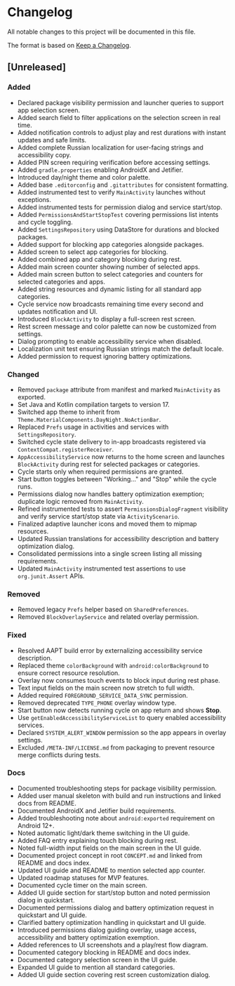# Changelog

All notable changes to this project will be documented in this file.

The format is based on [Keep a Changelog](https://keepachangelog.com/en/1.1.0/).

## [Unreleased]
### Added
- Declared package visibility permission and launcher queries to support app selection screen.
- Added search field to filter applications on the selection screen in real time.
- Added notification controls to adjust play and rest durations with instant updates and safe limits.
- Added complete Russian localization for user-facing strings and accessibility copy.
- Added PIN screen requiring verification before accessing settings.
- Added `gradle.properties` enabling AndroidX and Jetifier.
- Introduced day/night theme and color palette.
- Added base `.editorconfig` and `.gitattributes` for consistent formatting.
- Added instrumented test to verify `MainActivity` launches without exceptions.
- Added instrumented tests for permission dialog and service start/stop.
- Added `PermissionsAndStartStopTest` covering permissions list intents and cycle toggling.
- Added `SettingsRepository` using DataStore for durations and blocked packages.
- Added support for blocking app categories alongside packages.
- Added screen to select app categories for blocking.
- Added combined app and category blocking during rest.
- Added main screen counter showing number of selected apps.
- Added main screen button to select categories and counters for selected categories and apps.
- Added string resources and dynamic listing for all standard app categories.
- Cycle service now broadcasts remaining time every second and updates notification and UI.
- Introduced `BlockActivity` to display a full-screen rest screen.
- Rest screen message and color palette can now be customized from settings.
- Dialog prompting to enable accessibility service when disabled.
- Localization unit test ensuring Russian strings match the default locale.
- Added permission to request ignoring battery optimizations.

### Changed
- Removed `package` attribute from manifest and marked `MainActivity` as exported.
- Set Java and Kotlin compilation targets to version 17.
- Switched app theme to inherit from `Theme.MaterialComponents.DayNight.NoActionBar`.
- Replaced `Prefs` usage in activities and services with `SettingsRepository`.
- Switched cycle state delivery to in-app broadcasts registered via `ContextCompat.registerReceiver`.
- `AppAccessibilityService` now returns to the home screen and launches `BlockActivity` during rest for selected packages or categories.
- Cycle starts only when required permissions are granted.
- Start button toggles between "Working..." and "Stop" while the cycle runs.
- Permissions dialog now handles battery optimization exemption; duplicate logic removed from `MainActivity`.
- Refined instrumented tests to assert `PermissionsDialogFragment` visibility and verify service start/stop state via `ActivityScenario`.
- Finalized adaptive launcher icons and moved them to mipmap resources.
- Updated Russian translations for accessibility description and battery optimization dialog.
- Consolidated permissions into a single screen listing all missing requirements.
- Updated `MainActivity` instrumented test assertions to use `org.junit.Assert` APIs.

### Removed
- Removed legacy `Prefs` helper based on `SharedPreferences`.
- Removed `BlockOverlayService` and related overlay permission.

### Fixed
- Resolved AAPT build error by externalizing accessibility service description.
- Replaced theme `colorBackground` with `android:colorBackground` to ensure correct resource resolution.
- Overlay now consumes touch events to block input during rest phase.
- Text input fields on the main screen now stretch to full width.
- Added required `FOREGROUND_SERVICE_DATA_SYNC` permission.
- Removed deprecated `TYPE_PHONE` overlay window type.
- Start button now detects running cycle on app return and shows **Stop**.
- Use `getEnabledAccessibilityServiceList` to query enabled accessibility services.
- Declared `SYSTEM_ALERT_WINDOW` permission so the app appears in overlay settings.
- Excluded `/META-INF/LICENSE.md` from packaging to prevent resource merge conflicts during tests.

### Docs
- Documented troubleshooting steps for package visibility permission.
- Added user manual skeleton with build and run instructions and linked docs from README.
- Documented AndroidX and Jetifier build requirements.
- Added troubleshooting note about `android:exported` requirement on Android 12+.
- Noted automatic light/dark theme switching in the UI guide.
- Added FAQ entry explaining touch blocking during rest.
- Noted full-width input fields on the main screen in the UI guide.
- Documented project concept in root `CONCEPT.md` and linked from README and docs index.
- Updated UI guide and README to mention selected app counter.
 - Updated roadmap statuses for MVP features.
- Documented cycle timer on the main screen.
- Added UI guide section for start/stop button and noted permission dialog in quickstart.
- Documented permissions dialog and battery optimization request in quickstart and UI guide.
- Clarified battery optimization handling in quickstart and UI guide.
- Introduced permissions dialog guiding overlay, usage access, accessibility and battery optimization exemption.
- Added references to UI screenshots and a play/rest flow diagram.
- Documented category blocking in README and docs index.
- Documented category selection screen in the UI guide.
- Expanded UI guide to mention all standard categories.
- Added UI guide section covering rest screen customization dialog.

